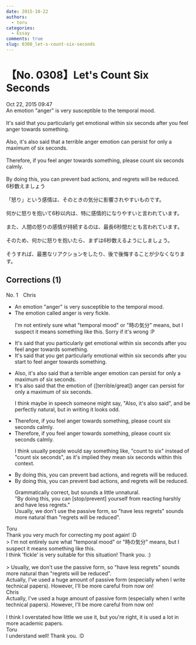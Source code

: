 ```yaml
---
date: 2015-10-22
authors:
  - toru
categories:
  - Essay
comments: true
slug: 0308_let-s-count-six-seconds
---
```


# 【No. 0308】Let's Count Six Seconds
<div class="date">Oct 22, 2015 09:47</div>
<div id="post"><div id="body_show_ori">
An emotion "anger" is very susceptible to the temporal mood.<br/><br/>It's said that you particularly get emotional within six seconds after you feel anger towards something.<br/><br/>Also, it's also said that a terrible anger emotion can persist for only a maximum of six seconds.<br/><br/>Therefore, if you feel anger towards something, please count six seconds calmly.<br/><br/>By doing this, you can prevent bad actions, and regrets will be reduced.
</div></div>

<!-- more -->

<div id="post_ja"><div id="body_show_mo">
6秒数えましょう<br/><br/>「怒り」という感情は、そのときの気分に影響されやすいものです。<br/><br/>何かに怒りを抱いて6秒以内は、特に感情的になりやすいと言われています。<br/><br/>また、人間の怒りの感情が持続するのは、最長6秒間だとも言われています。<br/><br/>そのため、何かに怒りを抱いたら、まずは6秒数えるようにしましょう。<br/><br/>そうすれば、最悪なリアクションをしたり、後で後悔することが少なくなります。
</div></div>

## Corrections (1)
<div id="block"><div class="first_name"> No. 1　<span class="just_name">Chris</span></div><div id="block2">
<ul class="correction_field">
<li class="incorrect">An emotion "anger" is very susceptible to the temporal mood.</li>
<li class="corrected correct">
<span class="f_blue">The emotion called anger</span> is very <span class="f_blue">fickle.</span>
<p class="correction_comment">I'm not entirely sure what "temporal mood" or "時の気分" means, but I suspect it means something like this. Sorry if it's wrong :P</p>
</li>
</ul>
<ul class="correction_field">
<li class="incorrect">It's said that you particularly get emotional within six seconds after you feel anger towards something.</li>
<li class="corrected correct">
It's said that you <span class="f_blue">get particularly</span> emotional within six seconds after you <span class="f_blue">start to </span>feel anger towards something.
</li>
</ul>
<ul class="correction_field">
<li class="incorrect">Also, it's also said that a terrible anger emotion can persist for only a maximum of six seconds.</li>
<li class="corrected correct">
<span class="f_blue">It's also</span> said that <span class="f_blue">the emotion of ([terrible/great]) anger </span>can persist for only a maximum of six seconds.
<p class="correction_comment">I think maybe in speech someone might say, "Also, it's also said", and be perfectly natural, but in writing it looks odd.</p>
</li>
</ul>
<ul class="correction_field">
<li class="incorrect">Therefore, if you feel anger towards something, please count six seconds calmly.</li>
<li class="corrected correct">
Therefore, if you feel anger towards something, please count six seconds calmly.
<p class="correction_comment">I think usually people would say something like, "count to six" instead of "count six seconds", as it's implied they mean six seconds within this context.</p>
</li>
</ul>
<ul class="correction_field">
<li class="incorrect">By doing this, you can prevent bad actions, and regrets will be reduced.</li>
<li class="corrected correct">
By doing this, you can prevent bad actions, and regrets will be reduced.
<p class="correction_comment">Grammatically correct, but sounds a little unnatural. <br/>"By doing this, you can [stop/prevent] yourself from reacting harshly and have less regrets."<br/>Usually, we don't use the passive form, so "have less regrets" sounds more natural than "regrets will be reduced".</p>
</li>
</ul>
</div><div class="name"><span class="just_name">Toru</span><br>
Thank you very much for correcting my post again! :D<br/>&gt; I'm not entirely sure what "temporal mood" or "時の気分" means, but I suspect it means something like this.<br/>I think 'fickle' is very suitable for this situation! Thank you. :)<br/><br/>&gt; Usually, we don't use the passive form, so "have less regrets" sounds more natural than "regrets will be reduced".<br/>Actually, I've used a huge amount of passive form (especially when I write technical papers). However, I'll be more careful from now on!
</div>
<div class="name"><span class="just_name">Chris</span><br>
Actually, I've used a huge amount of passive form (especially when I write technical papers). However, I'll be more careful from now on!<br/><br/>I think I overstated how little we use it, but you're right, it is used a lot in more academic papers.
</div>
<div class="name"><span class="just_name">Toru</span><br>
I understand well! Thank you. :D
</div>
</div>
